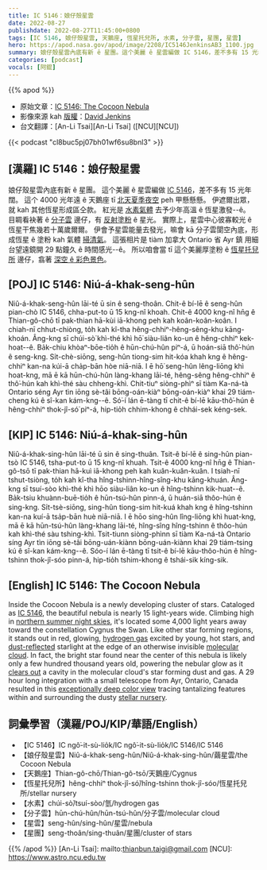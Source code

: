 ```yaml
---
title: IC 5146：娘仔殼星雲
date: 2022-08-27
publishdate: 2022-08-27T11:45:00+0800
tags: [IC 5146, 娘仔殼星雲, 天鵝座, 恆星托兒所, 水素, 分子雲, 星團, 星雲]
hero: https://apod.nasa.gov/apod/image/2208/IC5146JenkinsAB3_1100.jpg
summary: 娘仔殼星雲內底有新 ê 星團。這个美麗 ê 星雲編做 IC 5146，差不多有 15 光年闊。
categories: [podcast]
vocals: [阿錕]
---
```


{{% apod %}}

- 原始文章：[IC 5146: The Cocoon Nebula](https://apod.nasa.gov/apod/ap220827.html)
- 影像來源 kah [版權][copyright]：[David Jenkins](https://palebrownshed.smugmug.com/)
- 台文翻譯：[An-Li Tsai][An-Li Tsai] ([NCU][NCU])

{{< podcast "cl8buc5pj07bh01wf6su8bnl3" >}}

## [漢羅] IC 5146：娘仔殼星雲
娘仔殼星雲內底有新 ê 星團。
這个美麗 ê 星雲編做 [IC 5146][IC 5146]，差不多有 15 光年闊。
這个 4000 光年遠 ê 天鵝座 tī [北天夏季夜空][northern summer night skies] peh 甲懸懸懸。
伊遮爾出眾，就 kah 其他恆星形成區仝款。
紅光是 [水素氣體][hydrogen gas] 去予少年高溫 ê 恆星激發--ê。
目睭看袂著 ê [分子雲][molecular cloud] 邊仔，有 [反射塗粉][dust-reflected]  ê 星光。
實際上，星雲中心彼寡較光 ê 恆星干焦幾若十萬歲爾爾。
伊會予星雲能量去發光，嘛會 kā 分子雲閬空內底，形成恆星 ê 塗粉 kah 氣體 [掃清氣][clears out]。
這張相片是 tiàm 加拿大 Ontario 省 Ayr 鎮 用細台望遠鏡開 29 點鐘久 ê 時間感光--ê。
所以咱會當 tī 這个美麗厚塗粉 ê [恆星托兒所][stellar nursery] 邊仔，翕著 [深空 ê 彩色景色][exceptionally deep color view]。

## [POJ] IC 5146: Niú-á-khak-seng-hûn
Niû-á-khak-seng-hûn lāi-té ū sin ê seng-thoân.
Chit-ê bí-lē ê seng-hûn pian-chò IC 5146, chha-put-to ū 15 kng-nî khoah.
Chit-ê 4000 kng-nî hn̄g ê Thian-gô-chō tī pak-thian hā-kùi iā-khong peh kah koân-koân-koân.
I chiah-nī chhut-chiòng, to̍h kah kî-tha hêng-chhiⁿ-hêng-sêng-khu kāng-khoán.
Âng-kng sī chúi-sò͘ khì-thé khì hō͘ siàu-liân ko-un ê hêng-chhiⁿ kek-hoat--ê.
Ba̍k-chiu khòaⁿ-bōe-tio̍h ê hūn-chú-hûn piⁿ-á, ū hoán-siā thô͘-hún ê seng-kng.
Si̍t-chè-siōng, seng-hûn tiong-sim hit-kóa khah kng ê hêng-chhiⁿ kan-na kúi-ā cha̍p-bān hòe niā-niā.
I ē hō͘ seng-hûn lêng-liōng khì hoat-kng, mā ē kā hūn-chú-hûn làng-khang lāi-té, hêng-sêng hêng-chhiⁿ ê thô͘-hún kah khì-thé sàu chheng-khì.
Chit-tiuⁿ siòng-phìⁿ sī tiàm Ka-ná-tà Ontario séng Ayr tìn iōng sè-tâi bōng-oán-kiàⁿ bōng-oán-kiàⁿ khai 29 tiám-cheng kú ê sî-kan kám-kng--ê.
Só͘-í lán ē-tàng tī chit-ê bí-lē kāu-thô͘-hún ê hêng-chhiⁿ thok-jî-só͘ piⁿ-á, hip-tio̍h chhim-khong ê chhái-sek kéng-sek.

## [KIP] IC 5146: Niú-á-khak-sing-hûn
Niû-á-khak-sing-hûn lāi-té ū sin ê sing-thuân.
Tsit-ê bí-lē ê sing-hûn pian-tsò IC 5146, tsha-put-to ū 15 kng-nî khuah.
Tsit-ê 4000 kng-nî hn̄g ê Thian-gô-tsō tī pak-thian hā-kuì iā-khong peh kah kuân-kuân-kuân.
I tsiah-nī tshut-tsiòng, to̍h kah kî-tha hîng-tshinn-hîng-sîng-khu kāng-khuán.
Âng-kng sī tsuí-sòo khì-thé khì hōo siàu-liân ko-un ê hîng-tshinn kik-huat--ê.
Ba̍k-tsiu khuànn-buē-tio̍h ê hūn-tsú-hûn pinn-á, ū huán-siā thôo-hún ê sing-kng.
Si̍t-tsè-siōng, sing-hûn tiong-sim hit-kuá khah kng ê hîng-tshinn kan-na kuí-ā tsa̍p-bān huè niā-niā.
I ē hōo sing-hûn lîng-liōng khì huat-kng, mā ē kā hūn-tsú-hûn làng-khang lāi-té, hîng-sîng hîng-tshinn ê thôo-hún kah khì-thé sàu tshing-khì.
Tsit-tiunn siòng-phìnn sī tiàm Ka-ná-tà Ontario síng Ayr tìn iōng sè-tâi bōng-uán-kiànn bōng-uán-kiànn khai 29 tiám-tsing kú ê sî-kan kám-kng--ê.
Sóo-í lán ē-tàng tī tsit-ê bí-lē kāu-thôo-hún ê hîng-tshinn thok-jî-sóo pinn-á, hip-tio̍h tshim-khong ê tshái-sik kíng-sik.

## [English] IC 5146: The Cocoon Nebula
Inside the Cocoon Nebula is a newly developing cluster of stars.
Cataloged as [IC 5146][IC 5146], the beautiful nebula is nearly 15 light-years wide.
Climbing high in [northern summer night skies][northern summer night skies], it's located some 4,000 light years away toward the constellation Cygnus the Swan.
Like other star forming regions, it stands out in red, glowing, [hydrogen gas][hydrogen gas] excited by young, hot stars, and [dust-reflected][dust-reflected] starlight at the edge of an otherwise invisible [molecular cloud][molecular cloud].
In fact, the bright star found near the center of this nebula is likely only a few hundred thousand years old, powering the nebular glow as it [clears out][clears out] a cavity in the molecular cloud's star forming dust and gas.
A 29 hour long integration with a small telescope from Ayr, Ontario, Canada resulted in this [exceptionally deep color view][exceptionally deep color view] tracing tantalizing features within and surrounding the dusty [stellar nursery][stellar nursery].

## 詞彙學習（漢羅/POJ/KIP/華語/English）
- 【IC 5146】IC ngô͘-it-sù-lio̍k/IC ngô͘-it-sù-lio̍k/IC 5146/IC 5146
- 【娘仔殼星雲】Niû-á-khak-seng-hûn/Niû-á-khak-sing-hûn/繭星雲/the Cocoon Nebula
- 【天鵝座】Thian-gô-chō/Thian-gô-tsō/天鵝座/Cygnus
- 【恆星托兒所】hêng-chhiⁿ thok-jî-só͘/hîng-tshinn thok-jî-sóo/恆星托兒所/stellar nursery
- 【水素】chúi-sò͘/tsuí-sòo/氫/hydrogen gas
- 【分子雲】hūn-chú-hûn/hūn-tsú-hûn/分子雲/molecular cloud
- 【星雲】seng-hûn/sing-hûn/星雲/nebula
- 【星團】seng-thoân/sing-thuân/星團/cluster of stars


{{% /apod %}}
[An-Li Tsai]: mailto:thianbun.taigi@gmail.com
[NCU]: https://www.astro.ncu.edu.tw

[copyright]: https://apod.nasa.gov/apod/fap/lib/about_apod.html#srapply

[IC 5146]:http://www.universetoday.com/2008/07/07/the-cosmic-cocoon-ic-5146-by-tom-v-davis/
[northern summer night skies]:https://solarsystem.nasa.gov/skywatching/home/
[hydrogen gas]:https://apod.nasa.gov/apod/ap050930.html
[dust-reflected]:https://apod.nasa.gov/apod/ap061211.html
[molecular cloud]:http://loke.as.arizona.edu/~ckulesa/research/overview.html
[clears out]:https://ui.adsabs.harvard.edu/abs/2014A%26A...571A..93G/abstract
[exceptionally deep color view]:https://palebrownshed.smugmug.com/PaleBrownShed/
[stellar nursery]:https://apod.nasa.gov/apod/ap190412.html
